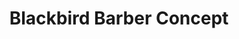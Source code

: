---
title: "Blackbird Barber Concept"
url: /o-porrino/blackbird-barber-concept/
shop: peluquería
---